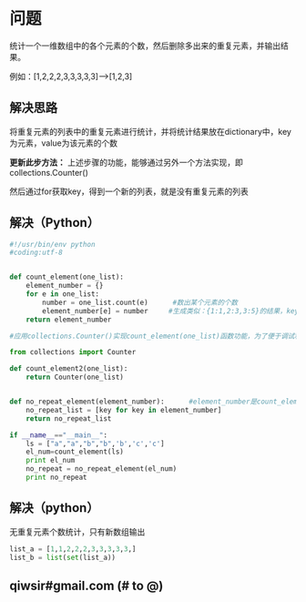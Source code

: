 # 问题

统计一个一维数组中的各个元素的个数，然后删除多出来的重复元素，并输出结果。

例如：[1,2,2,2,3,3,3,3,3]-->[1,2,3]

## 解决思路

将重复元素的列表中的重复元素进行统计，并将统计结果放在dictionary中，key为元素，value为该元素的个数

**更新此步方法：** 上述步骤的功能，能够通过另外一个方法实现，即collections.Counter()

然后通过for获取key，得到一个新的列表，就是没有重复元素的列表



## 解决（Python）

```python
#!/usr/bin/env python
#coding:utf-8


def count_element(one_list):
	element_number = {}
	for e in one_list:
		number = one_list.count(e)      #数出某个元素的个数
		element_number[e] = number     #生成类似：{1:1,2:3,3:5}的结果，key-element,value-元素的个数
	return element_number

#应用collections.Counter()实现count_element(one_list)函数功能，为了便于调试和说明，在另外一个函数里面使用

from collections import Counter

def count_element2(one_list):
	return Counter(one_list)


def no_repeat_element(element_number):      #element_number是count_element(one_list)的返回值
	no_repeat_list = [key for key in element_number]
	return no_repeat_list

if __name__=="__main__":
	ls = ["a","a","b","b",'b','c','c']
	el_num=count_element(ls)
	print el_num
	no_repeat = no_repeat_element(el_num)
	print no_repeat

```

## 解决（python）

无重复元素个数统计，只有新数组输出

```python
list_a = [1,1,2,2,2,3,3,3,3,3,]
list_b = list(set(list_a))
```

## qiwsir#gmail.com (# to @)
